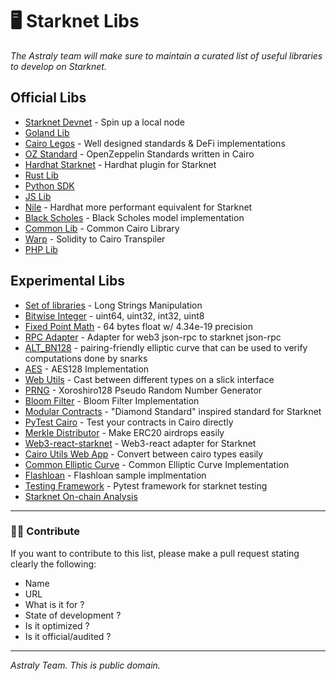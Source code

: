 # 🖥️ Starknet Libs

_The Astraly team will make sure to maintain a curated list of useful libraries to develop on Starknet._

## Official Libs

- [Starknet Devnet](https://github.com/Shard-Labs/starknet-devnet) - Spin up a local node
- [Goland Lib](https://github.com/dontpanicdao/caigo)
- [Cairo Legos](https://github.com/a5f9t4/cairomate) - Well designed standards & DeFi implementations
- [OZ Standard](https://github.com/OpenZeppelin/cairo-contracts) - OpenZeppelin Standards written in Cairo
- [Hardhat Starknet](https://github.com/Shard-Labs/starknet-hardhat-plugin) - Hardhat plugin for Starknet
- [Rust Lib](https://github.com/xJonathanLEI/starknet-rs)
- [Python SDK](https://github.com/software-mansion/starknet.py)
- [JS Lib](https://github.com/0xs34n/starknet.js)
- [Nile](https://github.com/OpenZeppelin/nile) - Hardhat more performant equivalent for Starknet
- [Black Scholes](https://github.com/araghava/cairo-black-scholes) - Black Scholes model implementation
- [Common Lib](https://perama-v.github.io/cairo/cairo-common-library) - Common Cairo Library
- [Warp](https://github.com/NethermindEth/warp) - Solidity to Cairo Transpiler
- [PHP Lib](https://github.com/Starknet-php/starknet.php)

## Experimental Libs

- [Set of libraries](https://github.com/sekai-studio/starknet-libs) - Long Strings Manipulation
- [Bitwise Integer](https://github.com/bellissimogiorno/cairo-integer-types) - uint64, uint32, int32, uint8
- [Fixed Point Math](https://github.com/influenceth/cairo-math-64x61) - 64 bytes float w/ 4.34e-19 precision
- [RPC Adapter](https://github.com/software-mansion-labs/starknet-web3-rpc-adapter) - Adapter for web3 json-rpc to starknet json-rpc
- [ALT_BN128](https://github.com/tekkac/cairo-alt_bn128) - pairing-friendly elliptic curve that can be used to verify computations done by snarks
- [AES](https://github.com/onurinanc/cairo-aes) - AES128 Implementation
- [Web Utils](https://util.turbofish.co/) - Cast between different types on a slick interface
- [PRNG](https://github.com/milancermak/xoroshiro-cairo) - Xoroshiro128 Pseudo Random Number Generator
- [Bloom Filter](https://github.com/sambarnes/cairo-bloom) - Bloom Filter Implementation
- [Modular Contracts](https://github.com/fracek/starknet-modular-contracts-standard) - "Diamond Standard" inspired standard for Starknet
- [PyTest Cairo](https://github.com/TimNooren/pytest-cairo) - Test your contracts in Cairo directly
- [Merkle Distributor](https://github.com/ncitron/cairo-merkle-distributor) - Make ERC20 airdrops easily
- [Web3-react-starknet](https://github.com/dhruvkelawala/web3-starknet-react) - Web3-react adapter for Starknet
- [Cairo Utils Web App](https://cairo-utils-web.vercel.app/) - Convert between cairo types easily
- [Common Elliptic Curve](https://github.com/EulerSmile/common-ec-cairo) - Common Elliptic Curve Implementation
- [Flashloan](https://github.com/tohrnii/flashloan-starknet) - Flashloan sample implmentation
- [Testing Framework](https://github.com/TimNooren/pytest-cairo) - Pytest framework for starknet testing
- [Starknet On-chain Analysis](https://github.com/d-s-i/mev-inspect-starknet)

---

### 👨‍💼 Contribute

If you want to contribute to this list, please make a pull request stating clearly the following:

- Name
- URL
- What is it for ?
- State of development ?
- Is it optimized ?
- Is it official/audited ?

---

_Astraly Team. This is public domain._
